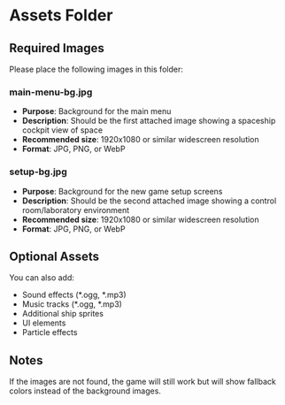 # Assets Folder

## Required Images

Please place the following images in this folder:

### main-menu-bg.jpg
- **Purpose**: Background for the main menu
- **Description**: Should be the first attached image showing a spaceship cockpit view of space
- **Recommended size**: 1920x1080 or similar widescreen resolution
- **Format**: JPG, PNG, or WebP

### setup-bg.jpg  
- **Purpose**: Background for the new game setup screens
- **Description**: Should be the second attached image showing a control room/laboratory environment
- **Recommended size**: 1920x1080 or similar widescreen resolution
- **Format**: JPG, PNG, or WebP

## Optional Assets

You can also add:
- Sound effects (*.ogg, *.mp3)
- Music tracks (*.ogg, *.mp3)
- Additional ship sprites
- UI elements
- Particle effects

## Notes

If the images are not found, the game will still work but will show fallback colors instead of the background images.